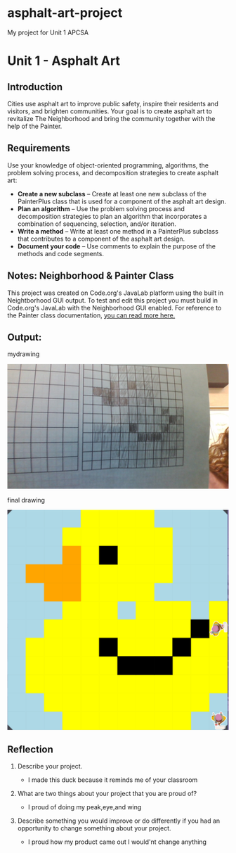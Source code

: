 # asphalt-art-project
My project for Unit 1 APCSA
# Unit 1 - Asphalt Art

## Introduction

Cities use asphalt art to improve public safety, inspire their residents and visitors, and brighten communities. Your goal is to create asphalt art to revitalize The Neighborhood and bring the community together with the help of the Painter.

## Requirements

Use your knowledge of object-oriented programming, algorithms, the problem solving process, and decomposition strategies to create asphalt art:
- **Create a new subclass** – Create at least one new subclass of the PainterPlus class that is used for a component of the asphalt art design.
- **Plan an algorithm** – Use the problem solving process and decomposition strategies to plan an algorithm that incorporates a combination of sequencing, selection, and/or iteration.
- **Write a method** – Write at least one method in a PainterPlus subclass that contributes to a component of the asphalt art design.
- **Document your code** – Use comments to explain the purpose of the methods and code segments.

## Notes: Neighborhood & Painter Class

This project was created on Code.org's JavaLab platform using the built in Neightborhood GUI output. To test and edit this project you must build in Code.org's JavaLab with the Neighborhood GUI enabled. For reference to the Painter class documentation, [you can read more here.](https://studio.code.org/docs/ide/javalab/classes/Painter)

## Output:

mydrawing

![My sketch of my duck](drawing.jpg)

final drawing

![My yellow duck](image.png)
## Reflection

1. Describe your project.

   - I made this duck because it reminds me of your classroom 

2. What are two things about your project that you are proud of?

   - I proud of doing my peak,eye,and wing

3. Describe something you would improve or do differently if you had an opportunity to change something about your project.

   - I proud how my product came out I would'nt change anything 